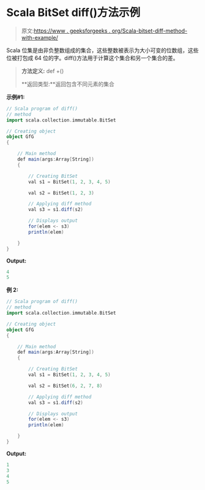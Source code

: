 # Scala BitSet diff()方法示例

> 原文:[https://www . geeksforgeeks . org/Scala-bitset-diff-method-with-example/](https://www.geeksforgeeks.org/scala-bitset-diff-method-with-example/)

Scala 位集是由非负整数组成的集合，这些整数被表示为大小可变的位数组，这些位被打包成 64 位的字。diff()方法用于计算这个集合和另一个集合的差。

> **方法定义:** def +()
> 
> **返回类型:**返回包含不同元素的集合

**示例#1:**

```scala
// Scala program of diff() 
// method 
import scala.collection.immutable.BitSet 

// Creating object 
object GfG 
{ 

    // Main method 
    def main(args:Array[String]) 
    { 

        // Creating BitSet 
        val s1 = BitSet(1, 2, 3, 4, 5) 

        val s2 = BitSet(1, 2, 3) 

        // Applying diff method 
        val s3 = s1.diff(s2) 

        // Displays output 
        for(elem <- s3) 
        println(elem) 

    } 
} 
```

**Output:**

```scala
4
5

```

**例 2:**

```scala
// Scala program of diff() 
// method 
import scala.collection.immutable.BitSet 

// Creating object 
object GfG 
{ 

    // Main method 
    def main(args:Array[String]) 
    { 

        // Creating BitSet 
        val s1 = BitSet(1, 2, 3, 4, 5) 

        val s2 = BitSet(6, 2, 7, 8) 

        // Applying diff method 
        val s3 = s1.diff(s2) 

        // Displays output 
        for(elem <- s3) 
        println(elem) 

    } 
} 
```

**Output:**

```scala
1
3
4
5

```